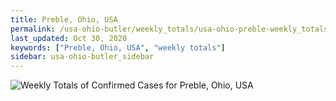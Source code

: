 ```yaml
---
title: Preble, Ohio, USA
permalink: /usa-ohio-butler/weekly_totals/usa-ohio-preble-weekly_totals.html
last_updated: Oct 30, 2020
keywords: ["Preble, Ohio, USA", "weekly totals"]
sidebar: usa-ohio-butler_sidebar
---
```


![Weekly Totals of Confirmed Cases for Preble, Ohio, USA](/covid_tracker/images/graphs/usa-ohio-preble-weekly_totals_graph.png)
